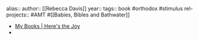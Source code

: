 alias::
author:: [[Rebecca Davis]] 
year::
tags:: book #orthodox #stimulus 
rel-projects:: #AMT #[[Babies, Bibles and Bathwater]] 



- [My Books | Here's the Joy](https://heresthejoy.com/books-2/)
-